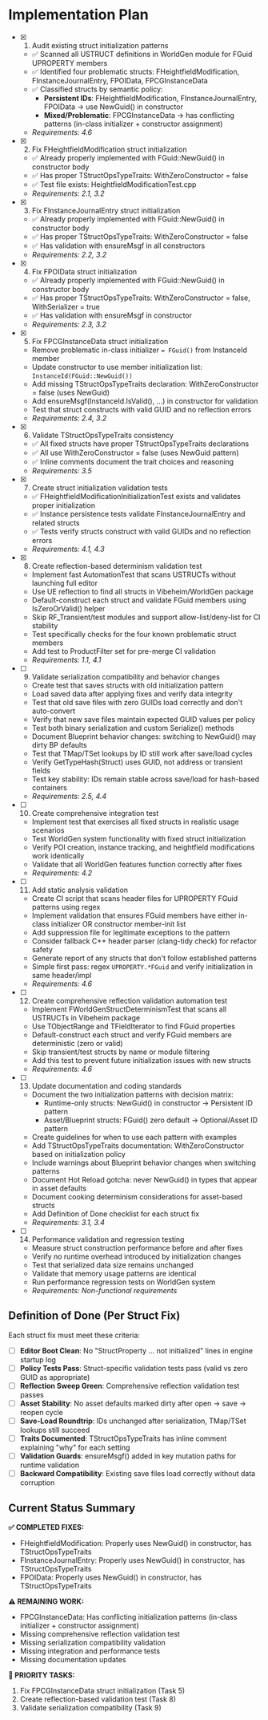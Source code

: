 # Implementation Plan

- [x] 1. Audit existing struct initialization patterns
  - ✅ Scanned all USTRUCT definitions in WorldGen module for FGuid UPROPERTY members
  - ✅ Identified four problematic structs: FHeightfieldModification, FInstanceJournalEntry, FPOIData, FPCGInstanceData
  - ✅ Classified structs by semantic policy:
    - **Persistent IDs**: FHeightfieldModification, FInstanceJournalEntry, FPOIData → use NewGuid() in constructor
    - **Mixed/Problematic**: FPCGInstanceData → has conflicting patterns (in-class initializer + constructor assignment)
  - _Requirements: 4.6_

- [x] 2. Fix FHeightfieldModification struct initialization
  - ✅ Already properly implemented with FGuid::NewGuid() in constructor body
  - ✅ Has proper TStructOpsTypeTraits: WithZeroConstructor = false
  - ✅ Test file exists: HeightfieldModificationTest.cpp
  - _Requirements: 2.1, 3.2_

- [x] 3. Fix FInstanceJournalEntry struct initialization
  - ✅ Already properly implemented with FGuid::NewGuid() in constructor body
  - ✅ Has proper TStructOpsTypeTraits: WithZeroConstructor = false
  - ✅ Has validation with ensureMsgf in all constructors
  - _Requirements: 2.2, 3.2_

- [x] 4. Fix FPOIData struct initialization
  - ✅ Already properly implemented with FGuid::NewGuid() in constructor body
  - ✅ Has proper TStructOpsTypeTraits: WithZeroConstructor = false, WithSerializer = true
  - ✅ Has validation with ensureMsgf in constructor
  - _Requirements: 2.3, 3.2_

- [x] 5. Fix FPCGInstanceData struct initialization



  - Remove problematic in-class initializer `= FGuid()` from InstanceId member
  - Update constructor to use member initialization list: `InstanceId(FGuid::NewGuid())`
  - Add missing TStructOpsTypeTraits declaration: WithZeroConstructor = false (uses NewGuid)
  - Add ensureMsgf(InstanceId.IsValid(), ...) in constructor for validation
  - Test that struct constructs with valid GUID and no reflection errors
  - _Requirements: 2.4, 3.2_

- [x] 6. Validate TStructOpsTypeTraits consistency
  - ✅ All fixed structs have proper TStructOpsTypeTraits declarations
  - ✅ All use WithZeroConstructor = false (uses NewGuid pattern)
  - ✅ Inline comments document the trait choices and reasoning
  - _Requirements: 3.5_

- [x] 7. Create struct initialization validation tests

  - ✅ FHeightfieldModificationInitializationTest exists and validates proper initialization
  - ✅ Instance persistence tests validate FInstanceJournalEntry and related structs
  - ✅ Tests verify structs construct with valid GUIDs and no reflection errors
  - _Requirements: 4.1, 4.3_

- [x] 8. Create reflection-based determinism validation test





  - Implement fast AutomationTest that scans USTRUCTs without launching full editor
  - Use UE reflection to find all structs in Vibeheim/WorldGen package
  - Default-construct each struct and validate FGuid members using IsZeroOrValid() helper
  - Skip RF_Transient/test modules and support allow-list/deny-list for CI stability
  - Test specifically checks for the four known problematic struct members
  - Add test to ProductFilter set for pre-merge CI validation
  - _Requirements: 1.1, 4.1_

- [ ] 9. Validate serialization compatibility and behavior changes
  - Create test that saves structs with old initialization pattern
  - Load saved data after applying fixes and verify data integrity
  - Test that old save files with zero GUIDs load correctly and don't auto-convert
  - Verify that new save files maintain expected GUID values per policy
  - Test both binary serialization and custom Serialize() methods
  - Document Blueprint behavior changes: switching to NewGuid() may dirty BP defaults
  - Test that TMap/TSet lookups by ID still work after save/load cycles
  - Verify GetTypeHash(Struct) uses GUID, not address or transient fields
  - Test key stability: IDs remain stable across save/load for hash-based containers
  - _Requirements: 2.5, 4.4_

- [ ] 10. Create comprehensive integration test
  - Implement test that exercises all fixed structs in realistic usage scenarios
  - Test WorldGen system functionality with fixed struct initialization
  - Verify POI creation, instance tracking, and heightfield modifications work identically
  - Validate that all WorldGen features function correctly after fixes
  - _Requirements: 4.2_

- [ ] 11. Add static analysis validation
  - Create CI script that scans header files for UPROPERTY FGuid patterns using regex
  - Implement validation that ensures FGuid members have either in-class initializer OR constructor member-init list
  - Add suppression file for legitimate exceptions to the pattern
  - Consider fallback C++ header parser (clang-tidy check) for refactor safety
  - Generate report of any structs that don't follow established patterns
  - Simple first pass: regex `UPROPERTY.*FGuid` and verify initialization in same header/impl
  - _Requirements: 4.6_

- [ ] 12. Create comprehensive reflection validation automation test
  - Implement FWorldGenStructDeterminismTest that scans all USTRUCTs in Vibeheim package
  - Use TObjectRange<UScriptStruct> and TFieldIterator to find FGuid properties
  - Default-construct each struct and verify FGuid members are deterministic (zero or valid)
  - Skip transient/test structs by name or module filtering
  - Add this test to prevent future initialization issues with new structs
  - _Requirements: 4.6_

- [ ] 13. Update documentation and coding standards
  - Document the two initialization patterns with decision matrix:
    - Runtime-only structs: NewGuid() in constructor → Persistent ID pattern
    - Asset/Blueprint structs: FGuid() zero default → Optional/Asset ID pattern
  - Create guidelines for when to use each pattern with examples
  - Add TStructOpsTypeTraits documentation: WithZeroConstructor based on initialization policy
  - Include warnings about Blueprint behavior changes when switching patterns
  - Document Hot Reload gotcha: never NewGuid() in types that appear in asset defaults
  - Document cooking determinism considerations for asset-based structs
  - Add Definition of Done checklist for each struct fix
  - _Requirements: 3.1, 3.4_

- [ ] 14. Performance validation and regression testing
  - Measure struct construction performance before and after fixes
  - Verify no runtime overhead introduced by initialization changes
  - Test that serialized data size remains unchanged
  - Validate that memory usage patterns are identical
  - Run performance regression tests on WorldGen system
  - _Requirements: Non-functional requirements_

## Definition of Done (Per Struct Fix)

Each struct fix must meet these criteria:

- [ ] **Editor Boot Clean**: No "StructProperty ... not initialized" lines in engine startup log
- [ ] **Policy Tests Pass**: Struct-specific validation tests pass (valid vs zero GUID as appropriate)
- [ ] **Reflection Sweep Green**: Comprehensive reflection validation test passes
- [ ] **Asset Stability**: No asset defaults marked dirty after open → save → reopen cycle
- [ ] **Save-Load Roundtrip**: IDs unchanged after serialization, TMap/TSet lookups still succeed
- [ ] **Traits Documented**: TStructOpsTypeTraits has inline comment explaining "why" for each setting
- [ ] **Validation Guards**: ensureMsgf() added in key mutation paths for runtime validation
- [ ] **Backward Compatibility**: Existing save files load correctly without data corruption

## Current Status Summary

**✅ COMPLETED FIXES:**
- FHeightfieldModification: Properly uses NewGuid() in constructor, has TStructOpsTypeTraits
- FInstanceJournalEntry: Properly uses NewGuid() in constructor, has TStructOpsTypeTraits  
- FPOIData: Properly uses NewGuid() in constructor, has TStructOpsTypeTraits

**⚠️ REMAINING WORK:**
- FPCGInstanceData: Has conflicting initialization patterns (in-class initializer + constructor assignment)
- Missing comprehensive reflection validation test
- Missing serialization compatibility validation
- Missing integration and performance tests
- Missing documentation updates

**🎯 PRIORITY TASKS:**
1. Fix FPCGInstanceData struct initialization (Task 5)
2. Create reflection-based validation test (Task 8)
3. Validate serialization compatibility (Task 9)
